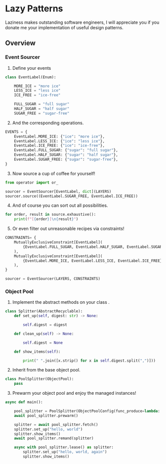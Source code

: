 # Lazy Patterns
Laziness makes outstanding software engineers, I will appreciate you if you donate me your implementation of useful design patterns.

## Overview

### Event Sourcer
1. Define your events
```python
class EventLabel(Enum):

    MORE_ICE = "more ice"
    LESS_ICE = "less ice"
    ICE_FREE = "ice-free"

    FULL_SUGAR = "full sugar"
    HALF_SUGAR = "half sugar"
    SUGAR_FREE = "sugar-free"
```

2. And the corresponding operations.
```python
EVENTS = {
    EventLabel.MORE_ICE: {"ice": "more ice"},
    EventLabel.LESS_ICE: {"ice": "less ice"},
    EventLabel.ICE_FREE: {"ice": "ice-free"},
    EventLabel.FULL_SUGAR: {"sugar": "full sugar"},
    EventLabel.HALF_SUGAR: {"sugar": "half sugar"},
    EventLabel.SUGAR_FREE: {"sugar": "sugar-free"},
}
```

3. Now source a cup of coffee for yourself!
```python
from operator import or_

sourcer = EventSourcer[EventLabel, dict](LAYERS)
sourcer.source((EventLabel.SUGAR_FREE, EventLabel.ICE_FREE))
```

4. And of course you can sort out all possibilities.
```python
for order, result in source.exhaustive():
    print(f"[{order}]\n{result}")
```

5. Or even filter out unreasonable recipes via constraints!
```python
CONSTRAINTS= {
    MutuallyExclusiveConstraint[EventLabel](
        {EventLabel.FULL_SUGAR, EventLabel.HALF_SUGAR, EventLabel.SUGAR_FREE},
    ),
    MutuallyExclusiveConstraint[EventLabel](
        {EventLabel.MORE_ICE, EventLabel.LESS_ICE, EventLabel.ICE_FREE},
    ),
}

sourcer = EventSourcer(LAYERS, CONSTRAINTS)
```

### Object Pool

1. Implement the abstract methods on your class
.
```python
class Splitter(AbstractRecyclable):
    def set_up(self, digest: str) -> None:

        self.digest = digest

    def clean_up(self) -> None:

        self.digest = None

    def show_items(self):

        print(" ".join([x.strip() for x in self.digest.split(",")]))
```

2. Inherit from the base object pool.
```python
class PoolSplitter(ObjectPool):
    pass
```

3. Prewarm your object pool and enjoy the managed instances!
```python
async def main():

    pool_splitter = PoolSplitter(ObjectPoolConfig(func_produce=lambda: Splitter()))
    await pool_splitter.prewarm()

    splitter = await pool_splitter.fetch()
    splitter.set_up("hello, world")
    splitter.show_items()
    await pool_splitter.remand(splitter)

    async with pool_splitter.lease() as splitter:
        splitter.set_up("hello, world, again")
        splitter.show_items()
```